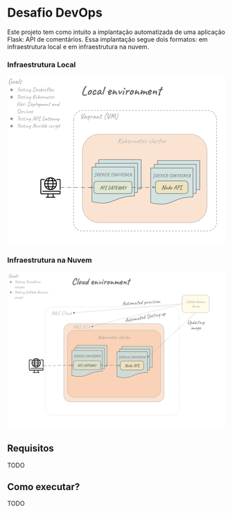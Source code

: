 # Desafio DevOps

Este projeto tem como intuito a implantação automatizada de uma aplicação Flask: API de comentários. 
Essa implantação segue dois formatos: em infraestrutura local e em infraestrutura na nuvem.

### Infraestrutura Local

![local infrastructure design](./assets/local-environment_version_3.png)

### Infraestrutura na Nuvem

![cloud infrastructure design](./assets/cloud-environment_version_1.png)


## Requisitos


TODO

## Como executar?

TODO